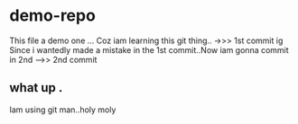# demo-repo

This file a demo one ... Coz iam learning this git thing.. ->>> 1st commit ig
Since i wantedly made a mistake in the 1st commit..Now iam gonna commit in 2nd  -->> 2nd commit

## what up .
Iam using git man..holy moly